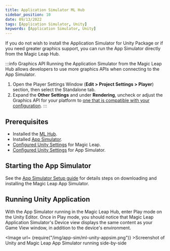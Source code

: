 ```yaml
---
title: Application Simulator ML Hub
sidebar_position: 10
date: 09/13/2022
tags: [Application Simulator, Unity]
keywords: [Application Simulator, Unity]
---
```


If you do not wish to install the Application Simulator for Unity Package or if you need greater graphics support, you can run the App Simulator directly from the Magic Leap Hub.

:::info Graphics API
Running the Application Simulator from the Magic Leap Hub allows developers to use more graphics APIs when connecting to the App Simulator.

1. Open the Player Settings Window (**Edit > Project Settings > Player**) section, then select the Standalone tab.
2. Expand the **Other Settings** and under **Rendering**, uncheck or adjust the Graphics API for your platform to [one that is compatible with your configuration](/versioned_docs/version-22-Mar-2023/guides/developer-tools/app-sim/app-sim-graphics-compatibility.md#using-application-simulator-interface-in-ml-hub-along-with-unity).
:::

## Prerequisites

- Installed the [ML Hub](/versioned_docs/version-22-Mar-2023/guides/getting-started/install-the-tools.md).
- Installed [App Simulator](/versioned_docs/version-22-Mar-2023/guides/developer-tools/app-sim/app-sim-setup.md).
- [Configured Unity Settings](/versioned_docs/version-22-Mar-2023/guides/unity/getting-started/configure-unity-settings.md) for Magic Leap.
- [Configured Unity Settings](/versioned_docs/version-22-Mar-2023/guides/unity/app-simulator/configure-unity.md) for App Simulator.

## Starting the App Simulator

See the [App Simulator Setup guide](docs\guides\developer-tools\app-sim\app-sim-setup.md) for details steps on downloading and installing the Magic Leap App Simulator.

## Running Unity Application

With the App Simulator running in the Magic Leap Hub, enter Play mode on the Unity Editor. Once in Play mode, you should notice that Magic Leap Application Simulator's Device view displays the same content as your Game View window, in addition to the device's environment.

<Image url= {require("/img/app-sim/ml-unity-appsim.png")} >Screenshot of Unity and Magic Leap App Simulator running side-by-side</Image>
